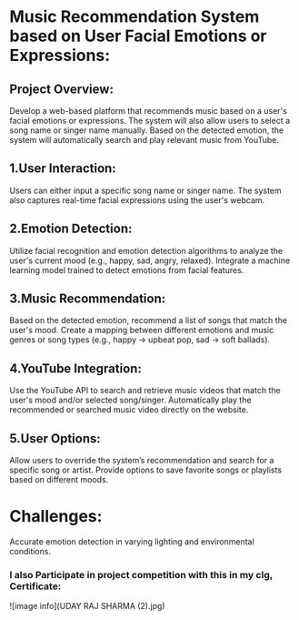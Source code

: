 # Music Recommendation System based on User Facial Emotions or Expressions:
## Project Overview:
Develop a web-based platform that recommends music based on a user's facial emotions or expressions. The system will also allow users to select a song name or singer name manually. Based on the detected emotion, the system will automatically search and play relevant music from YouTube.
## 1.User Interaction:
Users can either input a specific song name or singer name.
The system also captures real-time facial expressions using the user's webcam.
## 2.Emotion Detection:
Utilize facial recognition and emotion detection algorithms to analyze the user's current mood (e.g., happy, sad, angry, relaxed).
Integrate a machine learning model trained to detect emotions from facial features.
## 3.Music Recommendation:
Based on the detected emotion, recommend a list of songs that match the user's mood.
Create a mapping between different emotions and music genres or song types (e.g., happy -> upbeat pop, sad -> soft ballads).
## 4.YouTube Integration:
Use the YouTube API to search and retrieve music videos that match the user's mood and/or selected song/singer.
Automatically play the recommended or searched music video directly on the website.
## 5.User Options:
Allow users to override the system’s recommendation and search for a specific song or artist.
Provide options to save favorite songs or playlists based on different moods.

# Challenges:
Accurate emotion detection in varying lighting and environmental conditions.


### I also Participate in project competition with this in my clg, Certificate:
 ![image info](UDAY RAJ SHARMA (2).jpg)

